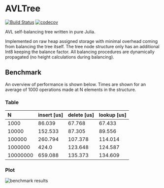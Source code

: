 # AVLTree

[![Build Status](https://travis-ci.com/krynju/AVL.jl.svg?branch=master)](https://travis-ci.com/krynju/AVL.jl)
[![codecov](https://codecov.io/gh/krynju/AVL.jl/branch/master/graph/badge.svg)](https://codecov.io/gh/krynju/AVL.jl)

AVL self-balancing tree written in pure Julia.

Implemented on raw heap assigned storage with minimal overhead coming from
balancing the tree itself. The tree node structure only has an additional Int8
keeping the balance factor. All balancing procedures are dynamically propagated
(no height calculations during balancing).

## Benchmark

An overview of performance is shown below. Times are shown for an average of 1000 operations made at N elements in the structure.

### Table

| N    | insert [us]    | delete [us] | lookup [us] |
| :------------- | :------------- | :-------| :---- |
| 1000      |    86.039  |   67.768 |   67.433    |
|10000 | 152.533 | 87.305 |   89.556 |
|   100000 |  260.794 | 107.378 |  114.014 |
|  1000000 | 424.0  | 123.648 |  124.587 |
| 10000000 | 659.088  |  135.373 | 134.609 |

### Plot


![benchmark results](https://github.com/krynju/AVL.jl/blob/master/benchmark/result.svg)
